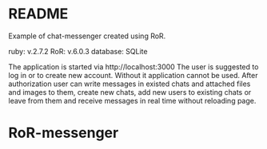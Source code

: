 # README

Example of chat-messenger created using RoR.

ruby: v.2.7.2 RoR: v.6.0.3 database: SQLite

The application is started via http://localhost:3000 The user is suggested to log in or to create new account. Without it application cannot be used. After authorization user can write messages in existed chats and attached files and images to them, create new chats, add new users to existing chats or leave from them and receive messages in real time without reloading page.
# RoR-messenger
